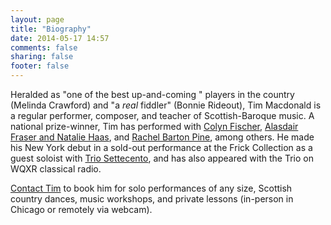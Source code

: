 ```yaml
---
layout: page
title: "Biography"
date: 2014-05-17 14:57
comments: false
sharing: false
footer: false
---
```

Heralded as "one of the best up-and-coming " players in the country (Melinda Crawford) and "a *real* fiddler" (Bonnie Rideout), Tim Macdonald is a regular performer, composer, and teacher of Scottish-Baroque music.
A national prize-winner, Tim has performed with [Colyn Fischer](http://www.scotsduo.com/), [Alasdair Fraser and Natalie Haas](http://www.alasdairfraser.com/),
and [Rachel Barton Pine](http://classical.rachelbartonpine.com/), among others. He made his New York debut in a sold-out performance at the Frick Collection as
a guest soloist with [Trio Settecento](http://www.triosettecento.com/), and has also appeared with the Trio on WQXR classical radio.

[Contact Tim](/contact.html) to book him for solo performances of any size, Scottish country dances, music workshops, and private lessons (in-person in Chicago or remotely via webcam).
